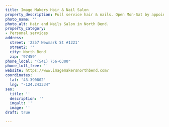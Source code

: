 ```yaml
---
title: Image Makers Hair & Nail Salon
property_description: Full service hair & nails. Open Mon-Sat by appointment
photo_name: ''
photo_alt: Hair and Nails Salon in North Bend.
property_category:
- Personal services
address:
  street: '2257 Newmark St #1221'
  street2: ''
  city: North Bend
  zip: '97459'
phone_local: "(541) 756-6300"
phone_toll_free: ''
website: https://www.imagemakersnorthbend.com/
coordinates:
  lat: '43.390802'
  lng: "-124.243334"
seo:
  title: ''
  description: ''
  imgalt: ''
  image: ''
draft: true

---
```

